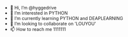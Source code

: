 - 👋 Hi, I’m @hyggedrive
- 👀 I’m interested in PYTHON
- 🌱 I’m currently learning PYTHON and DEAPLEARNING
- 💞️ I’m looking to collaborate on 'LOUYOU'
- 📫 How to reach me 1111111

<!---
hyggedrive/hyggedrive is a ✨ special ✨ repository because its `README.md` (this file) appears on your GitHub profile.
You can click the Preview link to take a look at your changes.
--->
